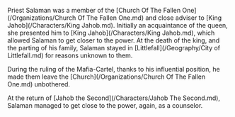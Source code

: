 Priest Salaman was a  member of the [Church Of The Fallen One](/Organizations/Church Of The Fallen One.md) and close adviser to [King Jahob](/Characters/King Jahob.md).
Initially an acquaintance of the queen, she presented him to [King Jahob](/Characters/King Jahob.md), which allowed Salaman to get closer to the power.
At the death of the king, and the parting of his family, Salaman stayed in [Littlefall](/Geography/City of Littlefall.md) for reasons unknown to them.

During the ruling of the Mafia-Cartel, thanks to his influential position, he made them leave the [Church](/Organizations/Church Of The Fallen One.md) unbothered.

At the return of [Jahob the Second](/Characters/Jahob The Second.md), Salaman managed to get close to the power, again, as a counselor.


